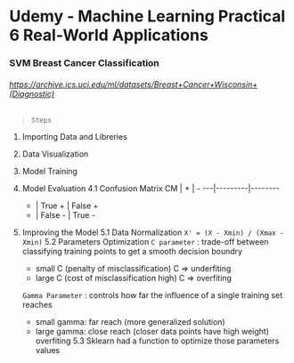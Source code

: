 # Udemy - Machine Learning Practical 6 Real-World Applications
### SVM Breast Cancer Classification
###### https://archive.ics.uci.edu/ml/datasets/Breast+Cancer+Wisconsin+(Diagnostic)
> `Steps`
1. Importing Data and Libreries
2. Data Visualization
3. Model Training
4. Model Evaluation
4.1 Confusion Matrix
    CM | +       | -
    ---|---------|--------
     + | True +  | False +
     - | False - | True -
 


5. Improving the Model
5.1 Data Normalization
    `X' = (X - Xmin) / (Xmax - Xmin)`
5.2 Parameters Optimization
    `C parameter` : trade-off between classifying training points to get a smooth decision boundry 
    + small C (penalty of misclassification)    C => underfiting
    + large C (cost of misclassification high)  C => overfiting
    
    `Gamma Parameter` : controls how far the influence of a single training set reaches
    + small gamma: far reach (more generalized solution)
    + large gamma: close reach (closer data points have high weight) overfiting
5.3 Sklearn had a function to optimize those parameters values